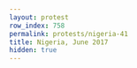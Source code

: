 ```yaml
---
layout: protest
row_index: 758
permalink: protests/nigeria-41
title: Nigeria, June 2017
hidden: true
---
```

